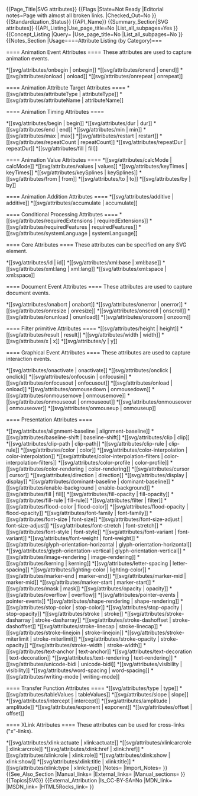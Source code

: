 {{Page_Title|SVG attributes}}
{{Flags
|State=Not Ready
|Editorial notes=Page with almost all broken links.
|Checked_Out=No
}}
{{Standardization_Status}}
{{API_Name}}
{{Summary_Section|SVG attributes}}
{{API_Listing|Use_page_title=No
|List_all_subpages=Yes
}}
{{Concept_Listing
|Query=
|Use_page_title=No
|List_all_subpages=No
}}
{{Notes_Section
|Usage====Attribute Listing (by Category)===

==== Animation Event Attributes ====
These attributes are used to capture animation events.

*[[svg/attributes/onbegin | onbegin]]
*[[svg/attributes/onend | onend]]
*[[svg/attributes/onload | onload]]
*[[svg/attributes/onrepeat | onrepeat]]

==== Animation Attribute Target Attributes ====
*[[svg/attributes/attributeType | attributeType]]
*[[svg/attributes/attributeName | attributeName]]

==== Animation Timing Attributes ====

*[[svg/attributes/begin | begin]]
*[[svg/attributes/dur | dur]]
*[[svg/attributes/end | end]]
*[[svg/attributes/min | min]]
*[[svg/attributes/max | max]]
*[[svg/attributes/restart | restart]]
*[[svg/attributes/repeatCount | repeatCount]]
*[[svg/attributes/repeatDur | repeatDur]]
*[[svg/attributes/fill | fill]]

==== Animation Value Attributes ====
*[[svg/attributes/calcMode | calcMode]]
*[[svg/attributes/values | values]]
*[[svg/attributes/keyTimes | keyTimes]]
*[[svg/attributes/keySplines | keySplines]]
*[[svg/attributes/from | from]]
*[[svg/attributes/to | to]]
*[[svg/attributes/by | by]]

==== Animation Addition Attributes ====
*[[svg/attributes/additive | additive]]
*[[svg/attributes/accumulate | accumulate]]

==== Conditional Processing Attributes ====
*[[svg/attributes/requiredExtensions | requiredExtensions]]
*[[svg/attributes/requiredFeatures | requiredFeatures]]
*[[svg/attributes/systemLanguage | systemLanguage]]

==== Core Attributes ====
These attributes can be specified on any SVG element.

*[[svg/attributes/id | id]]
*[[svg/attributes/xml:base | xml:base]]
*[[svg/attributes/xml:lang | xml:lang]]
*[[svg/attributes/xml:space | xml:space]]

==== Document Event Attributes ====
These attributes are used to capture document events.

*[[svg/attributes/onabort | onabort]]
*[[svg/attributes/onerror | onerror]]
*[[svg/attributes/onresize | onresize]]
*[[svg/attributes/onscroll | onscroll]]
*[[svg/attributes/onunload | onunload]]
*[[svg/attributes/onzoom | onzoom]]

==== Filter primitive Attributes ====
*[[svg/attributes/height | height]]
*[[svg/attributes/result | result]]
*[[svg/attributes/width | width]]
*[[svg/attributes/x | x]]
*[[svg/attributes/y | y]]

==== Graphical Event Attributes ====
These attributes are used to capture interaction events.

*[[svg/attributes/onactivate | onactivate]]
*[[svg/attributes/onclick | onclick]]
*[[svg/attributes/onfocusin | onfocusin]]
*[[svg/attributes/onfocusout | onfocusout]]
*[[svg/attributes/onload | onload]]
*[[svg/attributes/onmousedown | onmousedown]]
*[[svg/attributes/onmousemove | onmousemove]]
*[[svg/attributes/onmouseout | onmouseout]]
*[[svg/attributes/onmouseover | onmouseover]]
*[[svg/attributes/onmouseup | onmouseup]]

==== Presentation Attributes ====

*[[svg/attributes/alignment-baseline | alignment-baseline]]
*[[svg/attributes/baseline-shift | baseline-shift]]
*[[svg/attributes/clip | clip]]
*[[svg/attributes/clip-path | clip-path]]
*[[svg/attributes/clip-rule | clip-rule]]
*[[svg/attributes/color | color]]
*[[svg/attributes/color-interpolation | color-interpolation]]
*[[svg/attributes/color-interpolation-filters | color-interpolation-filters]]
*[[svg/attributes/color-profile | color-profile]]
*[[svg/attributes/color-rendering | color-rendering]]
*[[svg/attributes/cursor | cursor]]
*[[svg/attributes/direction | direction]]
*[[svg/attributes/display | display]]
*[[svg/attributes/dominant-baseline | dominant-baseline]]
*[[svg/attributes/enable-background | enable-background]]
*[[svg/attributes/fill | fill]]
*[[svg/attributes/fill-opacity | fill-opacity]]
*[[svg/attributes/fill-rule | fill-rule]]
*[[svg/attributes/filter | filter]]
*[[svg/attributes/flood-color | flood-color]]
*[[svg/attributes/flood-opacity | flood-opacity]]
*[[svg/attributes/font-family | font-family]]
*[[svg/attributes/font-size | font-size]]
*[[svg/attributes/font-size-adjust | font-size-adjust]]
*[[svg/attributes/font-stretch | font-stretch]]
*[[svg/attributes/font-style | font-style]]
*[[svg/attributes/font-variant | font-variant]]
*[[svg/attributes/font-weight | font-weight]]
*[[svg/attributes/glyph-orientation-horizontal | glyph-orientation-horizontal]]
*[[svg/attributes/glyph-orientation-vertical | glyph-orientation-vertical]]
*[[svg/attributes/image-rendering | image-rendering]]
*[[svg/attributes/kerning | kerning]]
*[[svg/attributes/letter-spacing | letter-spacing]]
*[[svg/attributes/lighting-color | lighting-color]]
*[[svg/attributes/marker-end | marker-end]]
*[[svg/attributes/marker-mid | marker-mid]]
*[[svg/attributes/marker-start | marker-start]]
*[[svg/attributes/mask | mask]]
*[[svg/attributes/opacity | opacity]]
*[[svg/attributes/overflow | overflow]]
*[[svg/attributes/pointer-events | pointer-events]]
*[[svg/attributes/shape-rendering | shape-rendering]]
*[[svg/attributes/stop-color | stop-color]]
*[[svg/attributes/stop-opacity | stop-opacity]]
*[[svg/attributes/stroke | stroke]]
*[[svg/attributes/stroke-dasharray | stroke-dasharray]]
*[[svg/attributes/stroke-dashoffset | stroke-dashoffset]]
*[[svg/attributes/stroke-linecap | stroke-linecap]]
*[[svg/attributes/stroke-linejoin | stroke-linejoin]]
*[[svg/attributes/stroke-miterlimit | stroke-miterlimit]]
*[[svg/attributes/stroke-opacity | stroke-opacity]]
*[[svg/attributes/stroke-width | stroke-width]]
*[[svg/attributes/text-anchor | text-anchor]]
*[[svg/attributes/text-decoration | text-decoration]]
*[[svg/attributes/text-rendering | text-rendering]]
*[[svg/attributes/unicode-bidi | unicode-bidi]]
*[[svg/attributes/visibility | visibility]]
*[[svg/attributes/word-spacing | word-spacing]]
*[[svg/attributes/writing-mode | writing-mode]]

==== Transfer Function Attributes ====
*[[svg/attributes/type | type]]
*[[svg/attributes/tableValues | tableValues]]
*[[svg/attributes/slope | slope]]
*[[svg/attributes/intercept | intercept]]
*[[svg/attributes/amplitude | amplitude]]
*[[svg/attributes/exponent | exponent]]
*[[svg/attributes/offset | offset]]

==== XLink Attributes ====
These attributes can be used for cross-links ("x"-links).

*[[svg/attributes/xlink:actuate | xlink:actuate]]
*[[svg/attributes/xlink:arcrole | xlink:arcrole]]
*[[svg/attributes/xlink:href | xlink:href]]
*[[svg/attributes/xlink:role | xlink:role]]
*[[svg/attributes/xlink:show | xlink:show]]
*[[svg/attributes/xlink:title | xlink:title]]
*[[svg/attributes/xlink:type | xlink:type]]
|Notes=
|Import_Notes=
}}
{{See_Also_Section
|Manual_links=
|External_links=
|Manual_sections=
}}
{{Topics|SVG}}
{{External_Attribution
|Is_CC-BY-SA=No
|MDN_link=
|MSDN_link=
|HTML5Rocks_link=
}}